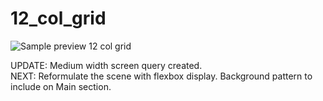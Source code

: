 # 12_col_grid

![Sample preview 12 col grid](https://arianzargaran.github.io/12_col_grid/css/styling/preview.png)

UPDATE: Medium width screen query created.<br>
NEXT: Reformulate the scene with flexbox display. Background pattern to include on Main section.
